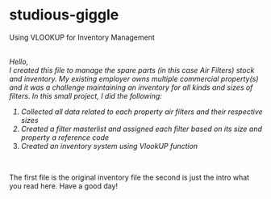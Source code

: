 # studious-giggle
Using VLOOKUP for Inventory Management
<br>
<br>

<i>Hello,
  <br>
I created this file to manage the spare parts (in this case Air Filters) stock and inventory. My existing employer owns multiple commercial property(s) and it was a challenge maintaining an inventory for all kinds and sizes of filters. 
In this small project, I did the following:
  <br>
1. Collected all data related to each property air filters and their respective sizes
2. Created a filter masterlist and assigned each filter based on its size and property a reference code
3. Created an inventory system using VlookUP function </i>
<br>

The first file is the original inventory file
the second is just the intro what you read here.
Have a good day!

